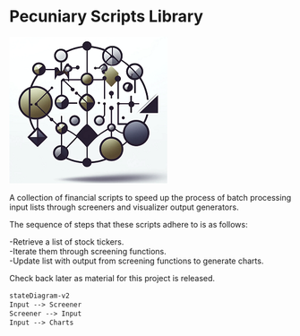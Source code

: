 # Pecuniary Scripts Library

![Logo](/inputs/logo.png)

A collection of financial scripts to speed up the process of batch processing input lists through screeners and visualizer output generators.

The sequence of steps that these scripts adhere to is as follows:

-Retrieve a list of stock tickers.  
-Iterate them through screening functions.  
-Update list with output from screening functions to generate charts.  

Check back later as material for this project is released.

```mermaid
stateDiagram-v2
Input --> Screener
Screener --> Input
Input --> Charts
```
